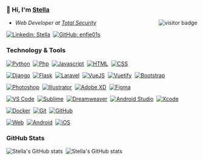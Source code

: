 ###  👋 Hi, I'm [Stella](https://www.github.com/enfie01s) <a href="https://www.github.com/enfie01s"> 

<img align="right" src="https://visitor-badge.laobi.icu/badge?page_id=enfie01s" alt="visitor badge" /></a> 
<ul>
<li><em>Web Developer at <a href="https://www.totalsecurity.com">Total Security</a></em></li>
</ul>

[![Linkedin: Stella](https://img.shields.io/badge/-stellaenfield-blue?style=flat&logo=linkedin&logoColor=white&link=https://www.linkedin.com/in/stella-enfield)](https://www.linkedin.com/in/stella-enfield/)&nbsp;
[![GitHub: enfie01s](https://img.shields.io/github/followers/enfie01s?label=follow&style=social&logo=github)](https://github.com/enfie01s)

### Technology & Tools

<!-- Languages -->
[![Python](https://img.shields.io/badge/-Python-3776AB?style=flat&logo=Python&logoColor=white&link=https://www.python.org)](https://www.python.org)&nbsp;
[![Php](https://img.shields.io/badge/-PHP-777BB4?style=flat&logo=PHP&logoColor=white&link=https://www.php.net)](https://www.php.net)&nbsp;
[![Javascript](https://img.shields.io/badge/-Javascript-F7DF1E?style=flat&logo=JavaScript&logoColor=white&link=https://www.javascript.com)](https://www.javascript.com)&nbsp;
[![HTML](https://img.shields.io/badge/-HTML-E34F26?style=flat&logo=HTML5&logoColor=white&link=https://www.html.com)](https://www.html.com)&nbsp;
[![CSS](https://img.shields.io/badge/-CSS-1572B6?style=flat&logo=CSS3&logoColor=white&link=https://www.w3.org)](https://www.w3.org)&nbsp;

<!-- Frameworks -->
[![Django](https://img.shields.io/badge/-Django-092E20?style=flat&logo=Django&logoColor=white&link=https://www.djangoproject.com)](https://www.djangoproject.com)&nbsp;
[![Flask](https://img.shields.io/badge/-Flask-000000?style=flat&logo=Flask&logoColor=white&link=https://flask.palletsprojects.com)](https://flask.palletsprojects.com)&nbsp;
[![Laravel](https://img.shields.io/badge/-Laravel-FF2D20?style=flat&logo=Laravel&logoColor=white&link=https://www.laravel.com)](https://www.laravel.com)&nbsp;
[![VueJS](https://img.shields.io/badge/-VueJS-4FC08D?style=flat&logo=Vue.js&logoColor=white&link=https://www.vuejs.org)](https://www.vuejs.org)&nbsp;
[![Vuetify](https://img.shields.io/badge/-Vuetify-1867C0?style=flat&logo=Vuetify&logoColor=white&link=https://www.vuetifyjs.com)](https://www.vuetifyjs.com)&nbsp;
[![Bootstrap](https://img.shields.io/badge/-Bootstrap-7952B3?style=flat&logo=Bootstrap&logoColor=white&link=https://www.getbootstrap.com)](https://www.getbootstrap.com)&nbsp;

<!-- Graphics -->
[![Photoshop](https://img.shields.io/badge/-Photoshop-31A8FF?style=flat&logo=Adobe%20Photoshop&logoColor=white&link=https://www.adobe.com/uk/products/photoshop.html)](https://www.adobe.com/uk/products/photoshop.html)&nbsp;
[![Illustrator](https://img.shields.io/badge/-Illustrator-FF9A00?style=flat&logo=Adobe%20Illustrator&logoColor=white&link=https://www.adobe.com/uk/products/illustrator.html)](https://www.adobe.com/uk/products/illustrator.html)&nbsp;
[![Adobe XD](https://img.shields.io/badge/-XD-FF61F6?style=flat&logo=Adobe%20XD&logoColor=white&link=https://www.adobe.com/products/xd/pricing/free-trial.html)](https://www.adobe.com/products/xd/pricing/free-trial.html)&nbsp;
[![Figma](https://img.shields.io/badge/-Figma-F24E1E?style=flat&logo=Figma&logoColor=white&link=https://www.figma.com/)](https://www.figma.com/)&nbsp;

<!-- Editors -->
[![VS Code](https://img.shields.io/badge/-VSCode-007ACC?style=flat&logo=Visual%20Studio%20Code&logoColor=white&link=https://code.visualstudio.com)](https://code.visualstudio.com)&nbsp;
[![Sublime](https://img.shields.io/badge/-Sublime-FF9800?style=flat&logo=Sublime%20Text&logoColor=white&link=https://www.sublimetext.com/)](https://www.sublimetext.com/)&nbsp;
[![Dreamweaver](https://img.shields.io/badge/-Dreamweaver-FF61F6?style=flat&logo=Adobe%20Dreamweaver&logoColor=white&link=https://www.adobe.com/uk/products/dreamweaver.html)](https://www.adobe.com/uk/products/dreamweaver.html)&nbsp;
[![Android Studio](https://img.shields.io/badge/-Android%20Studio-3DDC84?style=flat&logo=Android%20Studio&logoColor=white&link=https://developer.android.com/studio)](https://developer.android.com/studio)&nbsp;
[![Xcode](https://img.shields.io/badge/-Xcode-147EFB?style=flat&logo=Xcode&logoColor=white&link=https://developer.apple.com/xcode/)](https://developer.apple.com/xcode/)&nbsp;

<!-- Tools -->
[![Docker](https://img.shields.io/badge/-Docker-2496ED?style=flat&logo=Docker&logoColor=white&link=https://www.docker.com)](https://www.docker.com)&nbsp;
[![Git](https://img.shields.io/badge/-Git-F05032?style=flat&logo=Git&logoColor=white&link=https://git-scm.com)](https://git-scm.com)&nbsp;
[![GitHub](https://img.shields.io/badge/-GitGub-181717?style=flat&logo=GitHub&logoColor=white&link=https://github.com)](https://github.com)&nbsp;

<!-- Platforms -->
[![Web](https://img.shields.io/badge/-Web-0076D6?style=flat&logo=Internet%20Explorer&logoColor=white&link=https://www.google.com)](https://www.google.com)&nbsp;
[![Android](https://img.shields.io/badge/-Android-3DDC84?style=flat&logo=Android&logoColor=white&link=https://www.android.com)](https://www.android.com)&nbsp;
[![iOS](https://img.shields.io/badge/-iOS-000000?style=flat&logo=iOS&logoColor=white&link=https://www.apple.com/uk/ios/)](https://www.apple.com/uk/ios/)&nbsp;

### GitHub Stats
![Stella's GitHub stats](https://github-readme-stats.vercel.app/api?username=enfie01s&count_private=true&show_icons=true&include_all_commits=true&theme=city_lights&hide_rank=true&hide=prs)&nbsp;
![Stella's GitHub stats](https://github-readme-stats.vercel.app/api/top-langs/?username=enfie01s&layout=compact&theme=city_lights)&nbsp;

<!-- Resources -->
<!-- GitHub Stats: https://github.com/anuraghazra/github-readme-stats -->
<!-- Icons: https://simpleicons.org/ -->
<!-- Shields: https://shields.io/ -->

